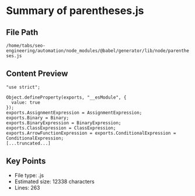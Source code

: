 # Summary of parentheses.js
  
## File Path
`/home/tabs/seo-engineering/automation/node_modules/@babel/generator/lib/node/parentheses.js`

## Content Preview
```
"use strict";

Object.defineProperty(exports, "__esModule", {
  value: true
});
exports.AssignmentExpression = AssignmentExpression;
exports.Binary = Binary;
exports.BinaryExpression = BinaryExpression;
exports.ClassExpression = ClassExpression;
exports.ArrowFunctionExpression = exports.ConditionalExpression = ConditionalExpression;
[...truncated...]
```

## Key Points
- File type: .js
- Estimated size: 12338 characters
- Lines: 263
